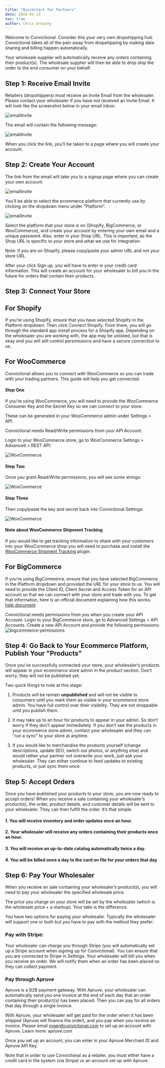 ```yaml
---
title: "Quickstart for Partners"
date: 2018-02-13
toc: true
author: Chris Grouchy
---
```

Welcome to Convictional. Consider this your very own dropshipping hub. Convictional takes all of the pain away from dropshipping by making data sharing and billing happen automatically.

Your wholesale supplier will automatically receive any orders containing their product(s). The wholesale supplier will then be able to drop ship the order to the end consumer on your behalf.

## Step 1: Receive Email Invite

Retailers (dropshippers) must receive an Invite Email from the wholesaler. Please contact your wholesaler if you have not received an Invite Email. It will look like the screenshot below in your email inbox:

![emailInvite](https://github.com/rogerkirkness/convictional-help/blob/master/assets/images/emailInvite.png?raw=true)

The email will contain the following message:

![emailInvite](https://github.com/rogerkirkness/convictional-help/blob/master/assets/images/emailInviteBody.png?raw=true)

When you click the link, you’ll be taken to a page where you will create your account.

## Step 2: Create Your Account

The link from the email will take you to a signup page where you can create your own account:

![emailInvite](https://github.com/rogerkirkness/convictional-help/blob/master/assets/images/signUp.png?raw=true)

You’ll be able to select the ecommerce platform that currently use by clicking on the dropdown menu under "Platform".

![emailInvite](https://github.com/rogerkirkness/convictional-help/blob/master/assets/images/selectPlatform.png?raw=true)

Select the platform that your store is on (Shopify, BigCommerce, or WooCommerce), and create your account by entering your own email and a unique password. Also, enter in your Shop URL. This is important, as the Shop URL is specific to your store and what we use for integration:

Note: if you are on Shopify, please copy/paste your admin URL and not your store URL.

After your click Sign up, you will have to enter in your credit card information. This will create an account for your wholesaler to bill you in the future for orders that contain their products.

## Step 3: Connect Your Store

## For Shopify

If you’re using Shopify, ensure that you have selected Shopify in the Platform dropdown. Then click Connect Shopify. From there, you will go through the standard app install process for a Shopify app. Depending on the wholesaler you are working with, the app may be unlisted, but that is okay and you will still control persmissions and have a secure connection to us.

## For WooCommerce

Convictional allows you to connect with WooCommerce so you can trade with your trading partners. This guide will help you get connected.

#### Step One

If you’re using WooCommerce, you will need to provide the WooCommerce Consumer Key and the Secret Key so we can connect to your store.

These can be generated in your WooCommerce admin under Settings > API.

Convictional needs Read/Write permissions from your API Account.

Login to your WooCommerce store, go to WooCommerce Settings > Advanced > REST API:

![WooCommerce](https://github.com/rogerkirkness/convictional-help/blob/master/assets/images/woo-1.png?raw=true)

#### Step Two

Once you grant Read/Write permissions, you will see some strings:

![WooCommerce](https://github.com/rogerkirkness/convictional-help/blob/master/assets/images/woo-2.png?raw=true)

#### Step Three

Then copy/paste the key and secret back into Convictional Settings:

![WooCommerce](https://github.com/rogerkirkness/convictional-help/blob/master/assets/images/woo-3.png?raw=true)

#### Note about WooCommerce Shipment Tracking

If you would like to get tracking information to share with your customers into your WooCommerce shop you will need to purchase and install the [WooCommerce Shipment Tracking](https://docs.woocommerce.com/document/shipment-tracking/) plugin.

## For BigCommerce

If you’re using BigCommerce, ensure that you have selected BigCommerce in the Platform dropdown and provided the URL for your store to us. You will need to provide the Client ID, Client Secret and Access Token for an API account so that we can connect with your store and trade with you. To get that information, here is an official document explaining how this works: [help document](https://developer.bigcommerce.com/api/#obtaining-oauth-tokens)

Convictional needs permissions from you when you create your API Account. Login to your BigCommerce store, go to Advanced Settings > API Accounts. Create a new API Account and provide the following permissions:
![bigcommerce-permissions](https://github.com/rogerkirkness/convictional-help/blob/master/assets/images/bigcommerce-permissions.png?raw=true)

## Step 4: Go Back to Your Ecommerce Platform, Publish Your "Products"

Once you’ve successfully connected your store, your wholesaler’s products will appear in your ecommerce store admin in the product section. Don’t worry, they will not be published yet.

Two quick things to note at this stage:

1. Products will be remain **unpublished** and will not be visible to consumers until you mark them as visible in your ecommerce store admin. You have full control over their visibility. They are not shoppable until you publish them. 

2. It may take up to an hour for products to appear in your admin. So don’t worry if they don’t appear immediately. If you don’t see the products in your ecommerce store admin, contact your wholesaler and they can "run a sync" to your store at anytime.

3. If you would like to merchandise the products yourself (change descriptions, update SEO, switch out photos, or anything else) and would rather your partner not overwrite your work, just ask your wholesaler. They can either continue to feed updates to existing products, or just sync them once.

## Step 5: Accept Orders

Once you have published your products to your store, you are now ready to accept orders! When you receive a sale containing your wholesaler’s product(s), the order, product details, and customer details will be sent to your wholesaler. They can then fulfill the order. It’s that simple. 

#### 1. You will receive inventory and order updates once an hour.

#### 2. Your wholesaler will receive any orders containing their products once an hour.

#### 3. You will receive an up-to-date catalog automatically twice a day.

#### 4. You will be billed once a day to the card on file for your orders that day

## Step 6: Pay Your Wholesaler

When you receive an sale containing your wholesaler’s product(s), you will need to pay your wholesaler the specified wholesale price. 

The price you charge on your store will be set by the wholesaler (which is the wholesale price + a markup). Your take is the difference.

You have two options for paying your wholesaler. Typically the wholesaler will support one or both but you have to pay with the method they prefer:

### Pay with Stripe:

Your wholesaler can charge you through Stripe (you will automatically set up a Stripe account when signing up for Convictional). You can ensure that you are connected to Stripe in Settings. Your wholesaler will bill you when you receive an order. We will notify them when an order has been placed so they can collect payment. 

### Pay through Apruve

Apruve is a B2B payment gateway. With Apruve, your wholesaler can automatically send you one invoice at the end of each day that an order containing their product(s) has been placed. Then you can pay for all orders that day through a single invoice. 

With Apruve, your wholesaler will get paid for the order when it has been shipped (Apruve will finance the order), and you pay when you receive an invoice. Please email [roger@convictional.com](mailto:roger@convictional.com) to set up an account with Apruve. Learn more: apruve.com

Once you set up an account, you can enter in your Apruve Merchant ID and Apruve API Key. 

Note that in order to use Convictional as a retailer, you must either have a credit card in the system (via Stripe) or an account set up with Apruve.
